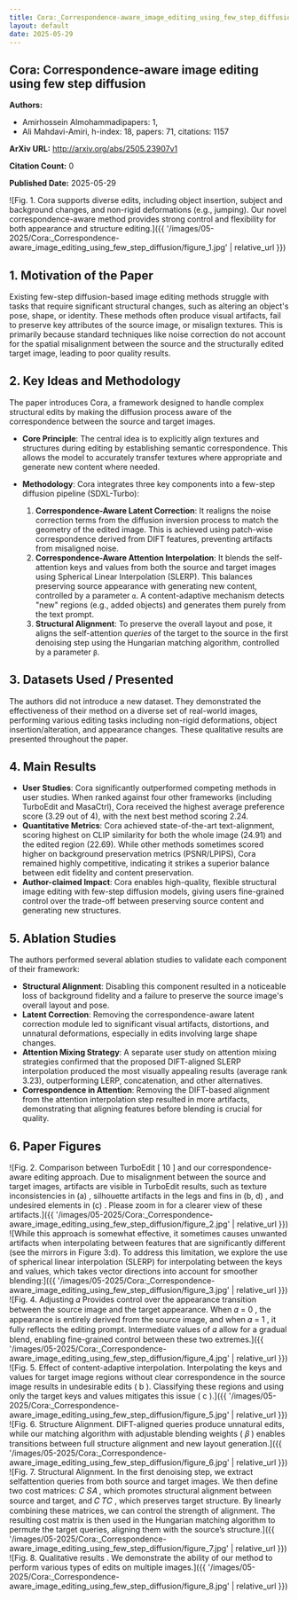 ```yaml
---
title: Cora:_Correspondence-aware_image_editing_using_few_step_diffusion
layout: default
date: 2025-05-29
---
```

## Cora: Correspondence-aware image editing using few step diffusion
**Authors:**
- Amirhossein Almohammadipapers: 1, 
- Ali Mahdavi-Amiri, h-index: 18, papers: 71, citations: 1157

**ArXiv URL:** http://arxiv.org/abs/2505.23907v1

**Citation Count:** 0

**Published Date:** 2025-05-29

![Fig. 1. Cora supports diverse edits, including object insertion, subject and background changes, and non-rigid deformations (e.g., jumping). Our novel correspondence-aware method provides strong control and flexibility for both appearance and structure editing.]({{ '/images/05-2025/Cora:_Correspondence-aware_image_editing_using_few_step_diffusion/figure_1.jpg' | relative_url }})
## 1. Motivation of the Paper
Existing few-step diffusion-based image editing methods struggle with tasks that require significant structural changes, such as altering an object's pose, shape, or identity. These methods often produce visual artifacts, fail to preserve key attributes of the source image, or misalign textures. This is primarily because standard techniques like noise correction do not account for the spatial misalignment between the source and the structurally edited target image, leading to poor quality results.

## 2. Key Ideas and Methodology
The paper introduces Cora, a framework designed to handle complex structural edits by making the diffusion process aware of the correspondence between the source and target images.

*   **Core Principle**: The central idea is to explicitly align textures and structures during editing by establishing semantic correspondence. This allows the model to accurately transfer textures where appropriate and generate new content where needed.

*   **Methodology**: Cora integrates three key components into a few-step diffusion pipeline (SDXL-Turbo):
    1.  **Correspondence-Aware Latent Correction**: It realigns the noise correction terms from the diffusion inversion process to match the geometry of the edited image. This is achieved using patch-wise correspondence derived from DIFT features, preventing artifacts from misaligned noise.
    2.  **Correspondence-Aware Attention Interpolation**: It blends the self-attention keys and values from both the source and target images using Spherical Linear Interpolation (SLERP). This balances preserving source appearance with generating new content, controlled by a parameter `α`. A content-adaptive mechanism detects "new" regions (e.g., added objects) and generates them purely from the text prompt.
    3.  **Structural Alignment**: To preserve the overall layout and pose, it aligns the self-attention *queries* of the target to the source in the first denoising step using the Hungarian matching algorithm, controlled by a parameter `β`.

## 3. Datasets Used / Presented
The authors did not introduce a new dataset. They demonstrated the effectiveness of their method on a diverse set of real-world images, performing various editing tasks including non-rigid deformations, object insertion/alteration, and appearance changes. These qualitative results are presented throughout the paper.

## 4. Main Results
*   **User Studies**: Cora significantly outperformed competing methods in user studies. When ranked against four other frameworks (including TurboEdit and MasaCtrl), Cora received the highest average preference score (3.29 out of 4), with the next best method scoring 2.24.
*   **Quantitative Metrics**: Cora achieved state-of-the-art text-alignment, scoring highest on CLIP similarity for both the whole image (24.91) and the edited region (22.69). While other methods sometimes scored higher on background preservation metrics (PSNR/LPIPS), Cora remained highly competitive, indicating it strikes a superior balance between edit fidelity and content preservation.
*   **Author-claimed Impact**: Cora enables high-quality, flexible structural image editing with few-step diffusion models, giving users fine-grained control over the trade-off between preserving source content and generating new structures.

## 5. Ablation Studies
The authors performed several ablation studies to validate each component of their framework:
*   **Structural Alignment**: Disabling this component resulted in a noticeable loss of background fidelity and a failure to preserve the source image's overall layout and pose.
*   **Latent Correction**: Removing the correspondence-aware latent correction module led to significant visual artifacts, distortions, and unnatural deformations, especially in edits involving large shape changes.
*   **Attention Mixing Strategy**: A separate user study on attention mixing strategies confirmed that the proposed DIFT-aligned SLERP interpolation produced the most visually appealing results (average rank 3.23), outperforming LERP, concatenation, and other alternatives.
*   **Correspondence in Attention**: Removing the DIFT-based alignment from the attention interpolation step resulted in more artifacts, demonstrating that aligning features before blending is crucial for quality.

## 6. Paper Figures
![Fig. 2. Comparison between TurboEdit [ 10 ] and our correspondence-aware editing approach. Due to misalignment between the source and target images, artifacts are visible in TurboEdit results, such as texture inconsistencies in (a) , silhouette artifacts in the legs and fins in (b, d) , and undesired elements in (c) . Please zoom in for a clearer view of these artifacts.]({{ '/images/05-2025/Cora:_Correspondence-aware_image_editing_using_few_step_diffusion/figure_2.jpg' | relative_url }})
![While this approach is somewhat effective, it sometimes causes unwanted artifacts when interpolating between features that are significantly different (see the mirrors in Figure 3:d). To address this limitation, we explore the use of spherical linear interpolation (SLERP) for interpolating between the keys and values, which takes vector directions into account for smoother blending:]({{ '/images/05-2025/Cora:_Correspondence-aware_image_editing_using_few_step_diffusion/figure_3.jpg' | relative_url }})
![Fig. 4. Adjusting 𝛼 Provides control over the appearance transition between the source image and the target appearance. When 𝛼 = 0 , the appearance is entirely derived from the source image, and when 𝛼 = 1 , it fully reflects the editing prompt. Intermediate values of 𝛼 allow for a gradual blend, enabling fine-grained control between these two extremes.]({{ '/images/05-2025/Cora:_Correspondence-aware_image_editing_using_few_step_diffusion/figure_4.jpg' | relative_url }})
![Fig. 5. Effect of content-adaptive interpolation. Interpolating the keys and values for target image regions without clear correspondence in the source image results in undesirable edits ( b ). Classifying these regions and using only the target keys and values mitigates this issue ( c ).]({{ '/images/05-2025/Cora:_Correspondence-aware_image_editing_using_few_step_diffusion/figure_5.jpg' | relative_url }})
![Fig. 6. Structure Alignment. DIFT-aligned queries produce unnatural edits, while our matching algorithm with adjustable blending weights ( 𝛽 ) enables transitions between full structure alignment and new layout generation.]({{ '/images/05-2025/Cora:_Correspondence-aware_image_editing_using_few_step_diffusion/figure_6.jpg' | relative_url }})
![Fig. 7. Structural Alignment. In the first denoising step, we extract selfattention queries from both source and target images. We then define two cost matrices: 𝐶 𝑆𝐴 , which promotes structural alignment between source and target, and 𝐶 𝑇𝐶 , which preserves target structure. By linearly combining these matrices, we can control the strength of alignment. The resulting cost matrix is then used in the Hungarian matching algorithm to permute the target queries, aligning them with the source’s structure.]({{ '/images/05-2025/Cora:_Correspondence-aware_image_editing_using_few_step_diffusion/figure_7.jpg' | relative_url }})
![Fig. 8. Qualitative results . We demonstrate the ability of our method to perform various types of edits on multiple images.]({{ '/images/05-2025/Cora:_Correspondence-aware_image_editing_using_few_step_diffusion/figure_8.jpg' | relative_url }})
